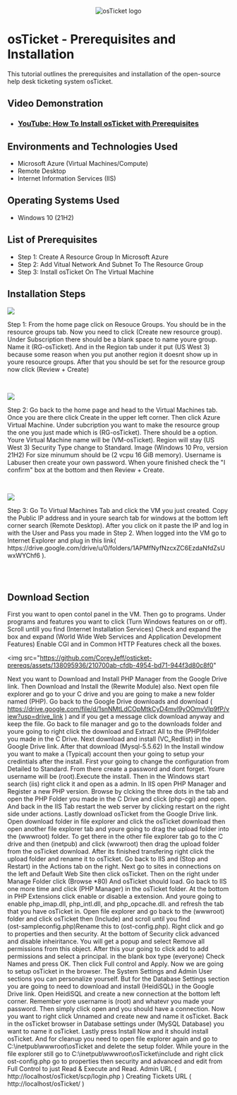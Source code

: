 <p align="center">
<img src="https://i.imgur.com/Clzj7Xs.png" alt="osTicket logo"/>
</p>

<h1>osTicket - Prerequisites and Installation</h1>
This tutorial outlines the prerequisites and installation of the open-source help desk ticketing system osTicket.<br />


<h2>Video Demonstration</h2>

- ### [YouTube: How To Install osTicket with Prerequisites](https://www.youtube.com)

<h2>Environments and Technologies Used</h2>

- Microsoft Azure (Virtual Machines/Compute)
- Remote Desktop
- Internet Information Services (IIS)

<h2>Operating Systems Used </h2>

- Windows 10</b> (21H2)

<h2>List of Prerequisites</h2>

- Step 1: Create A Resource Group In Microsoft Azure
- Step 2: Add Vitual Network And Subnet To The Resource Group
- Step 3: Install osTicket On The Virtual Machine


<h2>Installation Steps</h2>

<p>
<img src="https://github.com/CoreyJeff/osticket-prereqs/assets/138095936/98524ac3-5b2b-426d-a1ed-ce40ba4396a9"
</p>
<p>
Step 1: From the home page click on Resouce Groups. You should be in the resource groups tab. Now you need to click (Create new resource group). Under Subscription there should be a blank space to name youre group. Name it (RG-osTicket). And in the Region tab under it put (US West 3) because some reason when you put another region it doesnt show up in youre resource groups. After that you should be set for the resource group now click (Review + Create)
</p>
<br />

<p>
<img src="https://github.com/CoreyJeff/osticket-prereqs/assets/138095936/b5102b98-8602-4c89-8af9-44baa70c8b3b"
"/>
</p>
<p>
Step 2: Go back to the home page and head to the Virtual Machines tab. Once you are there click Create in the upper left corner. Then click Azure Virtual Machine. Under subcription you want to make the resource group the one you just made which is (RG-osTicket). There should be a option. Youre Virtual Machine name will be (VM-osTicket). Region will stay (US West 3) Security Type change to Standard. Image (Windows 10 Pro, version 21H2) For size minumum should be (2 vcpu 16 GiB memory). Username is Labuser then create your own password. When youre finished check the "I confirm" box at the bottom and then Review + Create.
</p>
<br />

<p>
<img src="https://github.com/CoreyJeff/osticket-prereqs/assets/138095936/3096cf06-f613-4db2-bdd2-5b7a8bfd4c1b"
"/>
</p>
<p>
Step 3: Go To Virtual Machines Tab and click the VM you just created. Copy the Public IP address and in youre search tab for windows at the bottom left corner search (Remote Desktop). After you click on it paste the IP and log in with the User and Pass you made in Step 2. When logged into the VM go to Internet Explorer and plug in this link( https://drive.google.com/drive/u/0/folders/1APMfNyfNzcxZC6EzdaNfdZsUwxWYChf6 ).
</p>
<br />

<p>
<img
</p>
<p>
<h2>Download Section</h2>
 
 First you want to open contol panel in the VM. Then go to programs. Under programs and features you want to click (Turn Windows features on or off). Scroll untill you find (Internet Installation Services) Check and expand the box and expand (World Wide Web Services and Application Development Features) Enable CGI and in Common HTTP Features check all the boxes.
 
 <img src="https://github.com/CoreyJeff/osticket-prereqs/assets/138095936/210700ab-cfdb-4954-bd71-944f3d80c8f0"

 Next you want to Download and Install PHP Manager from the Google Drive link. Then Download and Install the (Rewrite Module) also. Next open file explorer and go to your C drive and you are going to make a new folder named (PHP). Go back to the Google Drive downloads and download ( https://drive.google.com/file/d/1snNMtLdCOpMtkCyD4mvl9yOOmvVIp9fP/view?usp=drive_link ) and if you get a message click download anyway and keep the file. Go back to file manager and go to the downloads folder and youre going to right click the download and Extract All to the (PHP)folder you made in the C Drive. Next download and install (VC_Redlist) in the Google Drive link. After that download (Mysql-5.5.62) In the Install window you want to make a (Typical) account then your going to setup your credintials after the install. First your going to change the configuration from Detailed to Standard. From there create a password and dont forget. Youre username will be (root).Execute the install. Then in the Windows start search (iis) right click it and open as a admin. In IIS open PHP Manager and Register a new PHP version. Browse by clcking the three dots in the tab and open the PHP Folder you made in the C Drive and click (php-cgi) and open. And back in the IIS Tab restart the web server by clicking restart on the right side under actions. Lastly download osTicket from the Google Drive link. Open download folder in file explorer and click the osTicket download then open another file explorer tab and youre going to drag the upload folder into the (wwwroot) folder. To get there in the other file explorer tab go to the C drive and then (inetpub) and click (wwwroot) then drag the upload folder from the osTicket download. After its finished transfering right click the upload folder and rename it to osTicket. Go back to IIS and (Stop and Restart) in the Actions tab on the right. Next go to sites in connections on the left and Default Web Site then click osTicket. Then on the right under Manage Folder click (Browse *80) And osTicket should load. Go back to IIS one more time and click (PHP Manager) in the osTicket folder. At the bottom in PHP Extensions click enable or disable a extension. And youre going to enable php_imap.dll, php_intl.dll, and php_opcache.dll. and refresh the tab that you have osTicket in. Open file explorer and go back to the (wwwroot) folder and click osTicket then (Include) and scroll until you find                      
 (ost-sampleconfig.php)Rename this to (ost-config.php). Right click and go to properties and then security. At the bottom of Security click advanced and disable inheiritance. You will get a popup and select Remove all permissions from this object. After this your going to click add to add permissions and select a principal. in the blank box type (everyone) Check Names and press OK. Then click Full control and Apply. Now we are going to setup osTicket in the browser. The System Settings and Admin User sections you can personalize yourself. But for the Database Settings section you are going to need to download and install (HeidiSQL) in the Google Drive link. Open HeidiSQL and create a new connection at the bottom left corner. Remember yore username is (root) and whatevr you made your password. Then simply click open and you should have a connection. Now you want to right click Unnamed and create new and name it osTicket. Back in the osTicket browser in Database settings under (MySQL Database) you want to name it osTicket. Lastly press Install Now and it should install osTicket. And for cleanup you need to open file explorer again and go to C:\inetpub\wwwroot\osTicket and delete the setup folder. While youre in the file explorer still go to C:\inetpub\wwwroot\osTicket\include and right click ost-config.php go to properties then security and advanced and edit from Full Control to just Read & Execute and Read. Admin URL  ( http://localhost/osTicket/scp/login.php ) Creating Tickets URL  ( http://localhost/osTicket/ ) 


